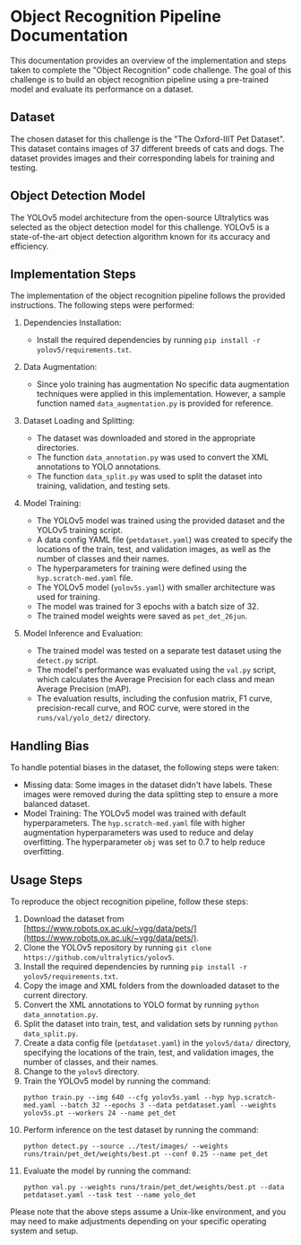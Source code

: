 # Object Recognition Pipeline Documentation

This documentation provides an overview of the implementation and steps taken to complete the "Object Recognition" code challenge. The goal of this challenge is to build an object recognition pipeline using a pre-trained model and evaluate its performance on a dataset. 

## Dataset

The chosen dataset for this challenge is the "The Oxford-IIIT Pet Dataset". This dataset contains images of 37 different breeds of cats and dogs. The dataset provides images and their corresponding labels for training and testing.

## Object Detection Model

The YOLOv5 model architecture from the open-source Ultralytics was selected as the object detection model for this challenge. YOLOv5 is a state-of-the-art object detection algorithm known for its accuracy and efficiency.

## Implementation Steps

The implementation of the object recognition pipeline follows the provided instructions. The following steps were performed:

1. Dependencies Installation:
   - Install the required dependencies by running `pip install -r yolov5/requirements.txt`.

2. Data Augmentation:
   - Since yolo training has augmentation No specific data augmentation techniques were applied in this implementation. However, a sample function named `data_augmentation.py` is provided for reference.

3. Dataset Loading and Splitting:
   - The dataset was downloaded and stored in the appropriate directories.
   - The function `data_annotation.py` was used to convert the XML annotations to YOLO annotations.
   - The function `data_split.py` was used to split the dataset into training, validation, and testing sets.

4. Model Training:
   - The YOLOv5 model was trained using the provided dataset and the YOLOv5 training script.
   - A data config YAML file (`petdataset.yaml`) was created to specify the locations of the train, test, and validation images, as well as the number of classes and their names.
   - The hyperparameters for training were defined using the `hyp.scratch-med.yaml` file.
   - The YOLOv5 model (`yolov5s.yaml`) with smaller architecture was used for training.
   - The model was trained for 3 epochs with a batch size of 32.
   - The trained model weights were saved as `pet_det_26jun`.

5. Model Inference and Evaluation:
   - The trained model was tested on a separate test dataset using the `detect.py` script.
   - The model's performance was evaluated using the `val.py` script, which calculates the Average Precision for each class and mean Average Precision (mAP).
   - The evaluation results, including the confusion matrix, F1 curve, precision-recall curve, and ROC curve, were stored in the `runs/val/yolo_det2/` directory.

## Handling Bias

To handle potential biases in the dataset, the following steps were taken:
- Missing data: Some images in the dataset didn't have labels. These images were removed during the data splitting step to ensure a more balanced dataset.
- Model Training: The YOLOv5 model was trained with default hyperparameters. The `hyp.scratch-med.yaml` file with higher augmentation hyperparameters was used to reduce and delay overfitting. The hyperparameter `obj` was set to 0.7 to help reduce overfitting.

## Usage Steps

To reproduce the object recognition pipeline, follow these steps:

1. Download the dataset from [https://www.robots.ox.ac.uk/~vgg/data/pets/](https://www.robots.ox.ac.uk/~vgg/data/pets/).
2. Clone the YOLOv5 repository by running `git clone https://github.com/ultralytics/yolov5`.
3. Install the required dependencies by running `pip install -r yolov5/requirements.txt`.
4. Copy the image and XML folders from the downloaded dataset to the current directory.
5. Convert the XML annotations to YOLO format by running `python data_annotation.py`.
6. Split the dataset into train, test, and validation sets by running `python data_split.py`.
7. Create a data config file (`petdataset.yaml`) in the `yolov5/data/` directory, specifying the locations of the train, test, and validation images, the number of classes, and their names.
8. Change to the `yolov5` directory.
9. Train the YOLOv5 model by running the command:
   ```
   python train.py --img 640 --cfg yolov5s.yaml --hyp hyp.scratch-med.yaml --batch 32 --epochs 3 --data petdataset.yaml --weights yolov5s.pt --workers 24 --name pet_det
   ```
10. Perform inference on the test dataset by running the command:
    ```
    python detect.py --source ../test/images/ --weights runs/train/pet_det/weights/best.pt --conf 0.25 --name pet_det
    ```
11. Evaluate the model by running the command:
    ```
    python val.py --weights runs/train/pet_det/weights/best.pt --data petdataset.yaml --task test --name yolo_det
    ```

Please note that the above steps assume a Unix-like environment, and you may need to make adjustments depending on your specific operating system and setup.
